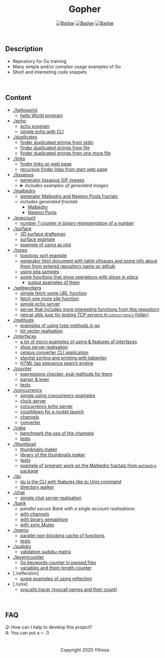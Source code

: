 <br>

<h1 align="center">Gopher</h1>
<div align="center">

[![Badge](https://img.shields.io/badge/Uses-Go-blue.svg?style=flat-square)]("NodeJS")
[![Badge](https://img.shields.io/badge/Open-Source-important.svg?style=flat-square)]("OpenSource")
[![Badge](https://img.shields.io/badge/Made_with-Love-ff69b4.svg?style=flat-square)]("MadeWithLove")
    
</div>
<br>

## Description
- Repository for Go training
- Many simple and/or complex usage examples of Go
- Short and interesting code snippets
<br>

## Content
* [./helloworld](https://github.com/Ythosa/gopher/tree/master/helloworld)
    * [hello World program](https://github.com/Ythosa/gopher/tree/master/helloworld/helloworld.go)
* [./echo](https://github.com/Ythosa/gopher/tree/master/echo)
    * [echo program](https://github.com/Ythosa/gopher/tree/master/echo/echo.go)
    * [simple echo with CLI](https://github.com/Ythosa/gopher/tree/master/echo/echoCLI.go)
* [./duplicates](https://github.com/Ythosa/gopher/tree/master/duplicates)
    * [finder duplicated strings from stdin](https://github.com/Ythosa/gopher/tree/master/duplicates/duplStringsFromFile.go)
    * [finder duplicated strings from file](https://github.com/Ythosa/gopher/tree/master/duplicates/duplStringsFromFileAll.go)
    * [finder duplicated strings from one more file](https://github.com/Ythosa/gopher/tree/master/)
* [./links](https://github.com/Ythosa/gopher/tree/master/links)
    * [finder links on web page](https://github.com/Ythosa/gopher/tree/master/links/links.go)
    * [recursive finder links from start web page](https://github.com/Ythosa/gopher/tree/master/)
* [./lissajous](https://github.com/Ythosa/gopher/tree/master/lissajous)
    * [generator lissajous GIF images](https://github.com/Ythosa/gopher/tree/master/lissajous/lissajous.go)
    * <details><summary> <i> includes examples of generated images </i> <br> </summary> 
        <a href="https://github.com/Ythosa/gopher/tree/master/lissajous/example1.gif">example #1 </a> <br>
        <a href="https://github.com/Ythosa/gopher/tree/master/lissajous/example2.gif">example #2 </a> <br>
        <a href="https://github.com/Ythosa/gopher/tree/master/lissajous/example3.gif">example #3 </a>
      </details>
* [./malbedro](https://github.com/Ythosa/gopher/tree/master/malbedro)
    * [generator Malbedro and Newton Pools fractals](https://github.com/Ythosa/gopher/tree/master/malbedro/malbedro.go)
    * _includes generated fractals_
        * [Malbedro](https://github.com/Ythosa/gopher/tree/master/malbedro/malbedro.jpg)
        * [Newton Pools](https://github.com/Ythosa/gopher/tree/master/malbedro/nutonpulls.png)
* [./popcount](https://github.com/Ythosa/gopher/tree/master/popcount)
    * [number _1_ counter in binary representation of a number](https://github.com/Ythosa/gopher/tree/master/popcount)
* [./surface](https://github.com/Ythosa/gopher/tree/master/surface)
    * [_3D_ surface draftsman](https://github.com/Ythosa/gopher/tree/master/surface/surface.go)
    * [surface example](https://github.com/Ythosa/gopher/tree/master/surface/surfaceExample.png)
    * [example of using as plot](https://github.com/Ythosa/gopher/tree/master/surface/plotExample.png)
* [./types](https://github.com/Ythosa/gopher/tree/master/types)
    * [topology sort example](https://github.com/Ythosa/gopher/tree/master/types/funcs.go)
    * [generator html document with table ofissues and some info about them from entered 
    repository name on github](https://github.com/Ythosa/gopher/tree/master/types)
    * [using iota samples](https://github.com/Ythosa/gopher/tree/master/types/netflag.go)
    * [some functions that show operations with slices _in place_](https://github.com/Ythosa/gopher/tree/master/types/slices.go)
        * [output examples of them](https://github.com/Ythosa/gopher/tree/master/types/testslices.go)
* [./webworkers](https://github.com/Ythosa/gopher/tree/master/webworkers)
    * [simple fetch some URL function](https://github.com/Ythosa/gopher/tree/master/webworkers/fetch.go)
    * [fetch one more site function](https://github.com/Ythosa/gopher/tree/master/webworkers/fetchall.go)
    * [simple echo server](https://github.com/Ythosa/gopher/tree/master/webworkers/server.go)
    * [server that includes more interesting functions from this 
    repository](https://github.com/Ythosa/gopher/tree/master/webworkers/serverall.go)
    * [netcat utils _(use for testing TCP servers in `concurrency` folder)_](https://github.com/Ythosa/gopher/tree/master/webworkers/netcat.go)
* [./methods](https://github.com/Ythosa/gopher/tree/master/methods)
    * [examples of using type methods in go](https://github.com/Ythosa/gopher/tree/master/methods/methods.go)
    * [bit vector realisation](https://github.com/Ythosa/gopher/tree/master/methods/bitvector.go)
* [./interfaces](https://github.com/Ythosa/gopher/tree/master/interfaces)
    * [a lot of micro examples of using & features of interfaces](https://github.com/Ythosa/gopher/tree/master/interfaces/interfaces.go)
    * [shop server realisation](https://github.com/Ythosa/gopher/tree/master/interfaces/shop.go)
    * [celsius converter CLI application](https://github.com/Ythosa/gopher/tree/master/interfaces/temperature.go)
    * [playlist sorting ang printing with _tabwriter_](https://github.com/Ythosa/gopher/tree/master/interfaces/tracks.go)
    * [HTML tag sequence search engine](https://github.com/Ythosa/gopher/tree/master/interfaces/xmldecoder.go)
* [./counter](https://github.com/Ythosa/gopher/tree/master/counter)
    * [expressions checker, eval methods for them](https://github.com/Ythosa/gopher/tree/master/counter/counter.go)
    * [parser & lexer](https://github.com/Ythosa/gopher/tree/master/counter/parse.go)
    * [tests](https://github.com/Ythosa/gopher/tree/master/counter/counter_test.go)
* [./concurrency](https://github.com/Ythosa/gopher/tree/master/concurrency)
    * [simple using concurrency examples](https://github.com/Ythosa/gopher/tree/master/concurrency/concurrency.go)
    * [clock server](https://github.com/Ythosa/gopher/tree/master/concurrency/clockServer.go)
    * [concurrency echo server](https://github.com/Ythosa/gopher/tree/master/concurrency/concEchoServer.go)
    * [countdown for a rocket launch](https://github.com/Ythosa/gopher/tree/master/concurrency/countdown.go)
    * [channels](https://github.com/Ythosa/gopher/tree/master/concurrency/channels.go)
    * [converter](https://github.com/Ythosa/gopher/tree/master/concurrency/converter.go)
* [./cake](https://github.com/Ythosa/gopher/tree/master/cake)
    * [benchmark the use of the channels](https://github.com/Ythosa/gopher/tree/master/cake/cake.go)
    * [tests](https://github.com/Ythosa/gopher/tree/master/cake/cake_test.go)
* [./thumbnail](https://github.com/Ythosa/gopher/tree/master/thumbnail)
    * [thumbnails maker](https://github.com/Ythosa/gopher/tree/master/thumbnail/thumbnail.go)
    * [library of the thumbnails maker](https://github.com/Ythosa/gopher/tree/master/thumbnail/thumbnaillib.go)
    * [tests](https://github.com/Ythosa/gopher/tree/master/thumbnail/thumbnail_test.go)
    * [example of program work on the Malbedro fractals from `malbedro` package](https://github.com/Ythosa/gopher/tree/master/malbedro/malbedro.thumb.jpg)
* [./du](https://github.com/Ythosa/gopher/tree/master/du)    
    * [du is the CLI with features like `du` Unix command](https://github.com/Ythosa/gopher/tree/master/du/du.go)
    * [directory walker](https://github.com/Ythosa/gopher/tree/master/du/walker.go)
* [./chat](https://github.com/Ythosa/gopher/tree/master/chat)    
    * [simple chat server realisation](https://github.com/Ythosa/gopher/tree/master/chat/chat.go)  
* [./bank](https://github.com/Ythosa/gopher/tree/master/bank)      
    * _parallel secure Bank with a single account realisations:_
    * [with channels](https://github.com/Ythosa/gopher/tree/master/bank/bankv1.go)
    * [with binary semaphore](https://github.com/Ythosa/gopher/tree/master/bank/bankv2.go)
    * [with sync.Mutex](https://github.com/Ythosa/gopher/tree/master/bank/bankv3.go)
* [./memo](https://github.com/Ythosa/gopher/tree/master/memo)         
    * [parallel non-blocking cache of functions](https://github.com/Ythosa/gopher/tree/master/memo/memo.go)
    * [tests](https://github.com/Ythosa/gopher/tree/master/memo/memo_test.go)
* [./sudoku](https://github.com/Ythosa/gopher/tree/master/sudoku)
    * [validation sudoku matrix](https://github.com/Ythosa/gopher/tree/master/sudoku/sudoku.go)
* [./lexemcounter](./lexemcounter)
    * [Go keywords counter in passed files](./lexemcounter/lexemcounter.go)
    * [variables and them length counter](./lexemcounter/varlencounter.go)
* [./reflection]
    * [some examples of using reflection](./reflection/reflection.go)
* [./unix]
    * [syscalls tracer (syscall names and their count)](./unix/syscallstracer.go)

<br>

## FAQ
*Q*: How can I help to develop this project?  
*A*: You can put a :star: :3

<br>

<div align="center">
  Copyright 2020 Ythosa
</div>

